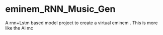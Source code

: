 # eminem_RNN_Music_Gen
A rnn+Lstm based model project to create a virtual eminem . This is more like the Ai mc 
